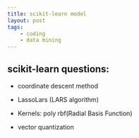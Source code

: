 ```yaml
---
title: scikit-learn model
layout: post
tags:
    - coding
    - data mining
---
```


## scikit-learn questions:

- coordinate descent method

- LassoLars (LARS algorithm)

- Kernels: poly rbf(Radial Basis Function)

- vector quantization




